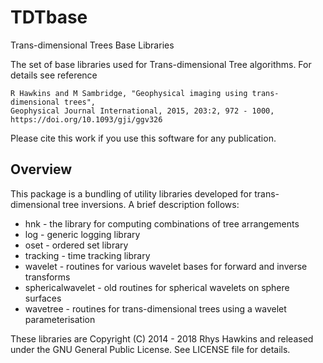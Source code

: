 # TDTbase
Trans-dimensional Trees Base Libraries

The set of base libraries used for Trans-dimensional Tree algorithms. For details see reference

    R Hawkins and M Sambridge, "Geophysical imaging using trans-dimensional trees",
    Geophysical Journal International, 2015, 203:2, 972 - 1000,
    https://doi.org/10.1093/gji/ggv326

Please cite this work if you use this software for any publication.

## Overview

This package is a bundling of utility libraries developed for trans-dimensional
tree inversions. A brief description follows:

* hnk - the library for computing combinations of tree arrangements
* log - generic logging library
* oset - ordered set library
* tracking - time tracking library
* wavelet - routines for various wavelet bases for forward and inverse transforms
* sphericalwavelet - old routines for spherical wavelets on sphere surfaces
* wavetree - routines for trans-dimensional trees using a wavelet parameterisation


These libraries are Copyright (C) 2014 - 2018 Rhys Hawkins and released under
the GNU General Public License. See LICENSE file for details.
